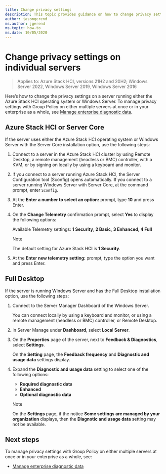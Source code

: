 ```yaml
---
title: Change privacy settings
description: This topic provides guidance on how to change privacy settings in either the Azure Stack HCI operating system or Windows Server.
author: jasongerend
ms.author: jgerend
ms.topic: how-to
ms.date: 10/05/2020
---
```


# Change privacy settings on individual servers

>Applies to: Azure Stack HCI, versions 21H2 and 20H2; Windows Server 2022, Windows Server 2019, Windows Server 2016

Here’s how to change the privacy settings on a server running either the Azure Stack HCI operating system or Windows Server. To manage privacy settings with Group Policy on either multiple servers at once or in your enterprise as a whole, see [Manage enterprise diagnostic data](/windows/privacy/configure-windows-diagnostic-data-in-your-organization#manage-enterprise-diagnostic-data).

## Azure Stack HCI or Server Core
If the server uses either the Azure Stack HCI operating system or Windows Server with the Server Core installation option, use the following steps:
1. Connect to a server in the Azure Stack HCI cluster by using Remote Desktop, a remote management (headless or BMC) controller, with a KVM, or by signing on locally by using a keyboard and monitor. 
1. If you connect to a server running Azure Stack HCI, the Server Configuration tool (Sconfig) opens automatically. If you connect to a server running Windows Server with Server Core, at the command prompt, enter `Sconfig`.
1. At the **Enter a number to select an option:** prompt, type **10** and press Enter.
1. On the **Change Telemetry** confirmation prompt, select **Yes** to display the following options:

    Available Telemetry settings: **1 Security**, **2 Basic**, **3 Enhanced**, **4 Full**

    >[!NOTE]
    > The default setting for Azure Stack HCI is **1 Security**.

1. At the **Enter new telemetry setting:** prompt, type the option you want and press Enter.

## Full Desktop
If the server is running Windows Server and has the Full Desktop installation option, use the following steps:
1. Connect to the Server Manager Dashboard of the Windows Server.

    You can connect locally by using a keyboard and monitor, or using a remote management (headless or BMC) controller, or Remote Desktop. 

1. In Server Manage under **Dashboard**, select **Local Server**.
1. On the **Properties** page of the server, next to **Feedback & Diagnostics**, select **Settings**.

    On the **Setting** page, the **Feedback frequency** and **Diagnostic and usage data** settings display. 
 
1. Expand the **Diagnostic and usage data** setting to select one of the following options:
    - **Required diagnostic data**
    - **Enhanced**
    - **Optional diagnostic data**

    >[!NOTE]
    > On the **Settings** page, if the notice **Some settings are managed by your organization** displays, then the **Diagnotic and usage data** setting may not be available.

## Next steps
To manage privacy settings with Group Policy on either multiple servers at once or in your enterprise as a whole, see:
-   [Manage enterprise diagnostic data](/windows/privacy/configure-windows-diagnostic-data-in-your-organization#manage-enterprise-diagnostic-data)

